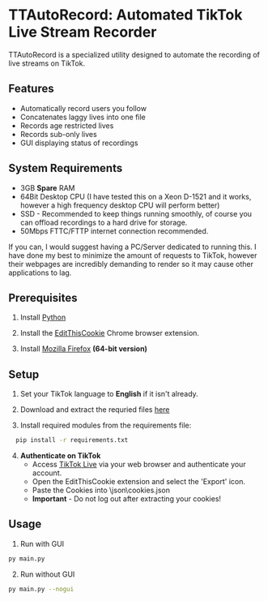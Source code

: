 
# TTAutoRecord: Automated TikTok Live Stream Recorder

TTAutoRecord is a specialized utility designed to automate the recording of live streams on TikTok. 

## Features

- Automatically record users you follow
- Concatenates laggy lives into one file
- Records age restricted lives
- Records sub-only lives
- GUI displaying status of recordings

## System Requirements

- 3GB **Spare** RAM
- 64Bit Desktop CPU (I have tested this on a Xeon D-1521 and it works, however a high frequency desktop CPU will perform better)
- SSD - Recommended to keep things running smoothly, of course you can offload recordings to a hard drive for storage.
- 50Mbps FTTC/FTTP internet connection recommended.

If you can, I would suggest having a PC/Server dedicated to running this. I have done my best to minimize the amount of requests to TikTok, however their webpages are incredibly demanding to render so it may cause other applications to lag.

## Prerequisites

1. Install [Python](https://www.python.org/downloads/)

2. Install the [EditThisCookie](https://chrome.google.com/webstore/detail/editthiscookie/fngmhnnpilhplaeedifhccceomclgfbg)  Chrome browser extension.

3. Install [Mozilla Firefox](https://www.mozilla.org/en-GB/firefox/browsers/windows-64-bit/) **(64-bit version)**

## Setup
1. Set your TikTok language to **English** if it isn't already.

2. Download and extract the requried files [here](https://github.com/Coombaa/TTAutoRecord/releases/download/v4.1.2/TTAutoRecord-4.1.2.zip)

3. Install required modules from the requirements file:

```bash
  pip install -r requirements.txt
```

4. **Authenticate on TikTok**
   - Access [TikTok Live](https://www.tiktok.com/live) via your web browser and authenticate your account.
   - Open the EditThisCookie extension and select the 'Export' icon.
   - Paste the Cookies into \json\cookies.json
   - **Important** - Do not log out after extracting your cookies!
    
## Usage

1. Run with GUI
```bash
py main.py
```
2. Run without GUI
```bash
py main.py --nogui
```
